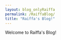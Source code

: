 ```yaml
---
layout: blog_onlyRaiffa
permalink: /RaiffaBlog/
title: "Raiffa's Blog!"
---
```


Welcome to Raiffa's Blog!
